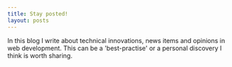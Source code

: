 ```yaml
---
title: Stay posted!
layout: posts
---
```


In this blog I write about technical innovations, news items and opinions in web development. This can be a 'best-practise' or a personal discovery I think is worth sharing.